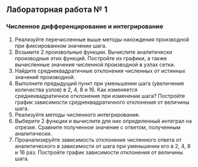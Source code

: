 ## Лабораторная работа № 1
### Численное дифференцирование и интегрирование

1. Реализуйте перечисленные выше методы нахождения производной при фиксированном значении шага.
2. Возьмите 2 произвольные функции. Вычислите аналитически производные этих функций. Постройте их графики,
   а также вычисленные значения численной производной в узлах сетки.
4. Найдите среднеквадратичные отклонения численных от истинных значений производной.
5. Выполните предыдущий пункт при уменьшении шага (увеличения количества узлов) в 2, 4, 8 и 16.
   Как изменяется среднеквадратичное отклонение при изменении шага? Постройте график зависимости среднеквадратичного отклонения от величины шага.
7. Реализуйте методы численного интегрирования.
8. Выберите 2 функции и вычислите для них определенный интеграл на отрезке. Сравните полученное значение с ответом, полученным аналитически.
9. Проанализируйте зависимость отклонения численного ответа от аналитического в зависимости от шага при уменьшении его в 2, 4, 8 и 16 раз.
   Постройте график зависимости отклонения от величины шага.
